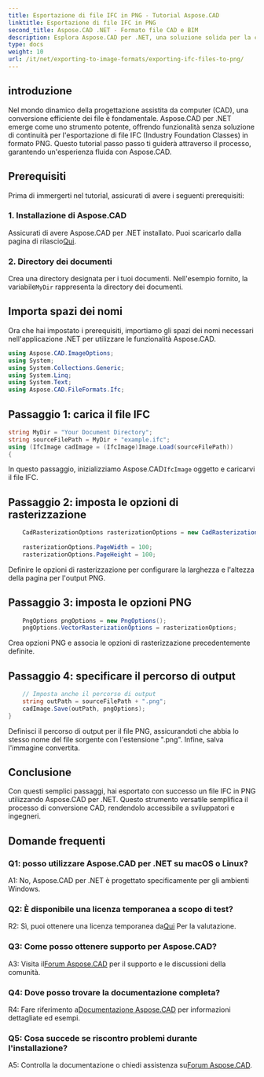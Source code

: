 ```yaml
---
title: Esportazione di file IFC in PNG - Tutorial Aspose.CAD
linktitle: Esportazione di file IFC in PNG
second_title: Aspose.CAD .NET - Formato file CAD e BIM
description: Esplora Aspose.CAD per .NET, una soluzione solida per la conversione continua da IFC a PNG. Scaricalo ora per un'elaborazione efficiente dei file CAD.
type: docs
weight: 10
url: /it/net/exporting-to-image-formats/exporting-ifc-files-to-png/
---
```

## introduzione

Nel mondo dinamico della progettazione assistita da computer (CAD), una conversione efficiente dei file è fondamentale. Aspose.CAD per .NET emerge come uno strumento potente, offrendo funzionalità senza soluzione di continuità per l'esportazione di file IFC (Industry Foundation Classes) in formato PNG. Questo tutorial passo passo ti guiderà attraverso il processo, garantendo un'esperienza fluida con Aspose.CAD.

## Prerequisiti

Prima di immergerti nel tutorial, assicurati di avere i seguenti prerequisiti:

### 1. Installazione di Aspose.CAD

 Assicurati di avere Aspose.CAD per .NET installato. Puoi scaricarlo dalla pagina di rilascio[Qui](https://releases.aspose.com/cad/net/).

### 2. Directory dei documenti

 Crea una directory designata per i tuoi documenti. Nell'esempio fornito, la variabile`MyDir` rappresenta la directory dei documenti.

## Importa spazi dei nomi

Ora che hai impostato i prerequisiti, importiamo gli spazi dei nomi necessari nell'applicazione .NET per utilizzare le funzionalità Aspose.CAD.

```csharp
using Aspose.CAD.ImageOptions;
using System;
using System.Collections.Generic;
using System.Linq;
using System.Text;
using Aspose.CAD.FileFormats.Ifc;
```

## Passaggio 1: carica il file IFC

```csharp
string MyDir = "Your Document Directory";
string sourceFilePath = MyDir + "example.ifc";
using (IfcImage cadImage = (IfcImage)Image.Load(sourceFilePath))
{
```

 In questo passaggio, inizializziamo Aspose.CAD`IfcImage` oggetto e caricarvi il file IFC.

## Passaggio 2: imposta le opzioni di rasterizzazione

```csharp
    CadRasterizationOptions rasterizationOptions = new CadRasterizationOptions();
   
    rasterizationOptions.PageWidth = 100;
    rasterizationOptions.PageHeight = 100;
```

Definire le opzioni di rasterizzazione per configurare la larghezza e l'altezza della pagina per l'output PNG.

## Passaggio 3: imposta le opzioni PNG

```csharp
    PngOptions pngOptions = new PngOptions();
    pngOptions.VectorRasterizationOptions = rasterizationOptions;
```

Crea opzioni PNG e associa le opzioni di rasterizzazione precedentemente definite.

## Passaggio 4: specificare il percorso di output

```csharp
    // Imposta anche il percorso di output
    string outPath = sourceFilePath + ".png";
    cadImage.Save(outPath, pngOptions);
}
```

Definisci il percorso di output per il file PNG, assicurandoti che abbia lo stesso nome del file sorgente con l'estensione ".png". Infine, salva l'immagine convertita.

## Conclusione

Con questi semplici passaggi, hai esportato con successo un file IFC in PNG utilizzando Aspose.CAD per .NET. Questo strumento versatile semplifica il processo di conversione CAD, rendendolo accessibile a sviluppatori e ingegneri.

## Domande frequenti

### Q1: posso utilizzare Aspose.CAD per .NET su macOS o Linux?

A1: No, Aspose.CAD per .NET è progettato specificamente per gli ambienti Windows.

### Q2: È disponibile una licenza temporanea a scopo di test?

 R2: Sì, puoi ottenere una licenza temporanea da[Qui](https://purchase.aspose.com/temporary-license/) Per la valutazione.

### Q3: Come posso ottenere supporto per Aspose.CAD?

 A3: Visita il[Forum Aspose.CAD](https://forum.aspose.com/c/cad/19) per il supporto e le discussioni della comunità.

### Q4: Dove posso trovare la documentazione completa?

 R4: Fare riferimento a[Documentazione Aspose.CAD](https://reference.aspose.com/cad/net/) per informazioni dettagliate ed esempi.

### Q5: Cosa succede se riscontro problemi durante l'installazione?

 A5: Controlla la documentazione o chiedi assistenza su[Forum Aspose.CAD](https://forum.aspose.com/c/cad/19).